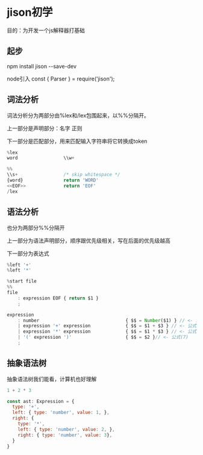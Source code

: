 #  jison初学

目的：为开发一个js解释器打基础

##  起步

npm install jison --save-dev

node引入
const { Parser } = require('jison');



##  词法分析

词法分析分为两部分由%lex和/lex包围起来，以%%分隔开。

上一部分是声明部分：名字       正则

下一部分是匹配部分，用来匹配输入字符串将它转换成token

```javascript
%lex
word                 \\w+

%%
\\s+                 /* skip whitespace */
{word}               return 'WORD'
<<EOF>>              return 'EOF'
/lex
```



##  语法分析

也分为两部分%%分隔开

上一部分为语法声明部分，顺序跟优先级相关，写在后面的优先级越高

下一部分为表达式

```javascript
%left '+'
%left '*'

%start file 
%%
file
    : expression EOF { return $1 }
    ;

expression
    : number 								{ $$ = Number($1) } // <- 公式(4)，
    | expression '+' expression  			{ $$ = $1 + $3 } // <- 公式(5)
    | expression '*' expression 			{ $$ = $1 * $3 } // <- 公式(6)
    | '(' expression ')' 					{ $$ = $2 }// <- 公式(7)
    ;
```



##  抽象语法树

抽象语法树我们能看，计算机也好理解

```javascript
1 + 2 * 3

const ast: Expression = {
  type: '+',
  left: { type: 'number', value: 1, },
  right: {
    type: '*',
    left: { type: 'number', value: 2, },
    right: { type: 'number', value: 3},
  }
}
```

